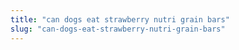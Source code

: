 ```yaml
---
title: "can dogs eat strawberry nutri grain bars"
slug: "can-dogs-eat-strawberry-nutri-grain-bars"
---
```


